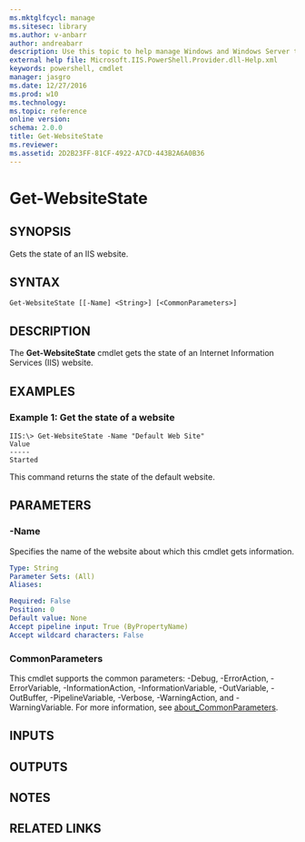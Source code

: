 ```yaml
---
ms.mktglfcycl: manage
ms.sitesec: library
ms.author: v-anbarr
author: andreabarr
description: Use this topic to help manage Windows and Windows Server technologies with Windows PowerShell.
external help file: Microsoft.IIS.PowerShell.Provider.dll-Help.xml
keywords: powershell, cmdlet
manager: jasgro
ms.date: 12/27/2016
ms.prod: w10
ms.technology: 
ms.topic: reference
online version: 
schema: 2.0.0
title: Get-WebsiteState
ms.reviewer:
ms.assetid: 2D2B23FF-81CF-4922-A7CD-443B2A6A0B36
---
```


# Get-WebsiteState

## SYNOPSIS
Gets the state of an IIS website.

## SYNTAX

```
Get-WebsiteState [[-Name] <String>] [<CommonParameters>]
```

## DESCRIPTION
The **Get-WebsiteState** cmdlet gets the state of an Internet Information Services (IIS) website.

## EXAMPLES

### Example 1: Get the state of a website
```
IIS:\> Get-WebsiteState -Name "Default Web Site"
Value
-----
Started
```

This command returns the state of the default website.

## PARAMETERS

### -Name
Specifies the name of the website about which this cmdlet gets information.

```yaml
Type: String
Parameter Sets: (All)
Aliases: 

Required: False
Position: 0
Default value: None
Accept pipeline input: True (ByPropertyName)
Accept wildcard characters: False
```

### CommonParameters
This cmdlet supports the common parameters: -Debug, -ErrorAction, -ErrorVariable, -InformationAction, -InformationVariable, -OutVariable, -OutBuffer, -PipelineVariable, -Verbose, -WarningAction, and -WarningVariable. For more information, see [about_CommonParameters](http://go.microsoft.com/fwlink/?LinkID=113216).

## INPUTS

## OUTPUTS

## NOTES

## RELATED LINKS

